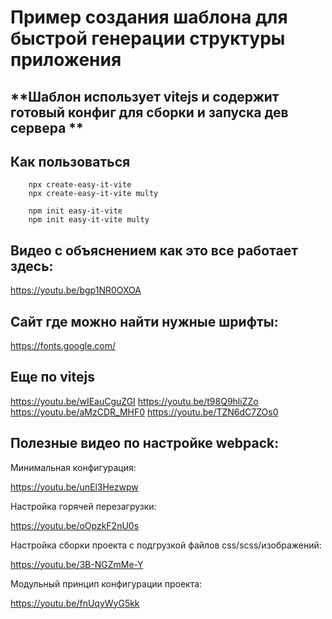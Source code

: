 # Пример создания шаблона для быстрой генерации структуры приложения

## **Шаблон использует vitejs и содержит готовый конфиг для сборки и запуска дев сервера **


## Как пользоваться

```
    npx create-easy-it-vite
    npx create-easy-it-vite multy

    npm init easy-it-vite
    npm init easy-it-vite multy
```


## Видео с объяснением как это все работает здесь:
https://youtu.be/bgp1NR0OXOA

## Сайт где можно найти нужные шрифты:

https://fonts.google.com/

## Еще по vitejs

https://youtu.be/wIEauCguZGI
https://youtu.be/t98Q9hliZZo
https://youtu.be/aMzCDR_MHF0
https://youtu.be/TZN6dC7ZOs0


## Полезные видео по настройке webpack:


Минимальная конфигурация:

https://youtu.be/unEl3Hezwpw

Настройка горячей перезагрузки:

https://youtu.be/oOpzkF2nU0s

Настройка сборки проекта с подгрузкой файлов css/scss/изображений:

https://youtu.be/3B-NGZmMe-Y

Модульный принцип конфигурации проекта:

https://youtu.be/fnUqyWyG5kk




